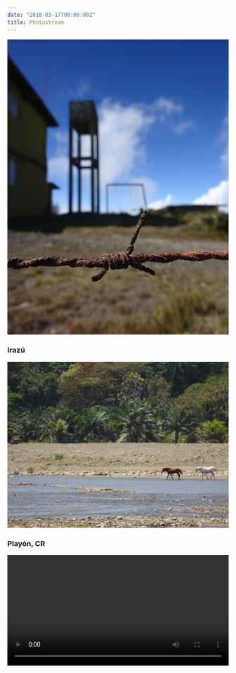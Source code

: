```yaml
---
date: "2018-03-17T00:00:00Z"
title: Photostream
---
```


![](/images/2018-03/irazu.jpg)

<h3>Irazú</h3>

![](/images/2018-03/playon.jpg)

<h3>Playón, CR</h3>

<video width="100%" autoplay loop>
  <source src="/images/2018-03/manuel-antonio.mp4" type="video/mp4">
</video>

